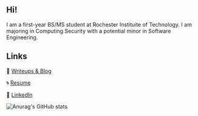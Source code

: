## Hi!

I am a first-year BS/MS student at Rochester Instituite of Technology. I am majoring in Computing Security with a
potential minor in Software Engineering.

## Links

🚀 [Writeups & Blog](https://ashleynikr.github.io/)

🌀 [Resume](https://ashleynikr.github.io/AshleyNikirkResume.pdf)

🌺 [LinkedIn](https://www.linkedin.com/in/ashley-nikirk-41298621a/)

![Anurag's GitHub stats](https://github-readme-stats.vercel.app/api?username=AshleyNikr&show_icons=true&theme=radical&count_private=true)
